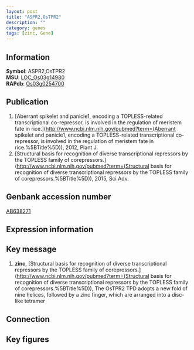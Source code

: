 ```yaml
---
layout: post
title: "ASPR2,OsTPR2"
description: ""
category: genes
tags: [zinc, Gene]
---
```


## Information
__Symbol__: ASPR2,OsTPR2  
__MSU__: [LOC_Os03g14980](http://rice.plantbiology.msu.edu/cgi-bin/ORF_infopage.cgi?orf=LOC_Os03g14980)  
__RAPdb__: [Os03g0254700](http://rapdb.dna.affrc.go.jp/viewer/gbrowse_details/irgsp1?name=Os03g0254700)  

## Publication
1. [Aberrant spikelet and panicle1, encoding a TOPLESS-related transcriptional co-repressor, is involved in the regulation of meristem fate in rice.](http://www.ncbi.nlm.nih.gov/pubmed?term=(Aberrant spikelet and panicle1, encoding a TOPLESS-related transcriptional co-repressor, is involved in the regulation of meristem fate in rice.%5BTitle%5D)), 2012, Plant J.
2. [Structural basis for recognition of diverse transcriptional repressors by the TOPLESS family of corepressors.](http://www.ncbi.nlm.nih.gov/pubmed?term=(Structural basis for recognition of diverse transcriptional repressors by the TOPLESS family of corepressors.%5BTitle%5D)), 2015, Sci Adv.

## Genbank accession number
[AB638271](http://www.ncbi.nlm.nih.gov/nuccore/AB638271)

## Expression information

## Key message
1. __zinc__, [Structural basis for recognition of diverse transcriptional repressors by the TOPLESS family of corepressors.](http://www.ncbi.nlm.nih.gov/pubmed?term=(Structural basis for recognition of diverse transcriptional repressors by the TOPLESS family of corepressors.%5BTitle%5D)),  The OsTPR2 TPD adopts a new fold of nine helices, followed by a zinc finger, which are arranged into a disc-like tetramer

## Connection

## Key figures


